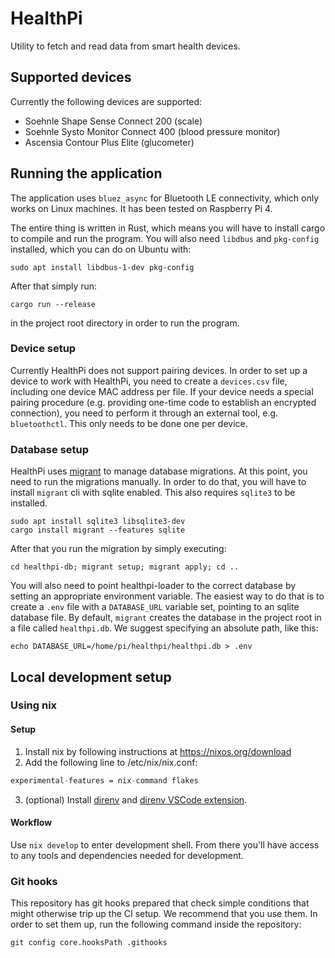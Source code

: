 HealthPi
========

Utility to fetch and read data from smart health devices.

Supported devices
-----------------

Currently the following devices are supported:

* Soehnle Shape Sense Connect 200 (scale)
* Soehnle Systo Monitor Connect 400 (blood pressure monitor)
* Ascensia Contour Plus Elite (glucometer)

Running the application
-----------------------

The application uses `bluez_async` for Bluetooth LE connectivity, which
only works on Linux machines. It has been tested on Raspberry Pi 4.

The entire thing is written in Rust, which means you will have to install
cargo to compile and run the program. You will also need `libdbus`
and `pkg-config` installed, which you can do on Ubuntu with:

```
sudo apt install libdbus-1-dev pkg-config
```

After that simply run:

```
cargo run --release
```

in the project root directory in order to run the program.

### Device setup

Currently HealthPi does not support pairing devices. In order to set up a device
to work with HealthPi, you need to create a `devices.csv` file, including one
device MAC address per file. If your device needs a special pairing procedure
(e.g. providing one-time code to establish an encrypted connection), you need
to perform it through an external tool, e.g. `bluetoothctl`. This only needs
to be done one per device.

### Database setup

HealthPi uses [migrant](https://crates.io/crates/migrant) to manage database migrations.
At this point, you need to run the migrations manually. In order to do that,
you will have to install `migrant` cli with sqlite enabled. This also requires
`sqlite3` to be installed.

```
sudo apt install sqlite3 libsqlite3-dev
cargo install migrant --features sqlite
```

After that you run the migration by simply executing:

```
cd healthpi-db; migrant setup; migrant apply; cd ..
```

You will also need to point healthpi-loader to the correct database by setting
an appropriate environment variable. The easiest way to do that is to create
a `.env` file with a `DATABASE_URL` variable set, pointing to an sqlite database
file. By default, `migrant` creates the database in the project root in a file
called `healthpi.db`. We suggest specifying an absolute path, like this:

```
echo DATABASE_URL=/home/pi/healthpi/healthpi.db > .env
```

Local development setup
-----------------------

### Using nix

#### Setup

1. Install nix by following instructions at https://nixos.org/download
2. Add the following line to /etc/nix/nix.conf:
```nix
experimental-features = nix-command flakes
```
3. (optional) Install [direnv](https://direnv.net) and [direnv VSCode extension](https://marketplace.visualstudio.com/items?itemName=mkhl.direnv).

#### Workflow

Use `nix develop` to enter development shell. From there you'll have access
to any tools and dependencies needed for development.

### Git hooks

This repository has git hooks prepared that check simple conditions that might
otherwise trip up the CI setup. We recommend that you use them. In order to set
them up, run the following command inside the repository:

```
git config core.hooksPath .githooks
```